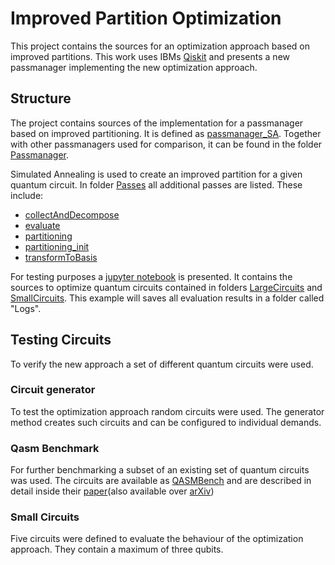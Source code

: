 # Improved Partition Optimization

This project contains the sources for an optimization approach based on improved partitions.
This work uses IBMs [Qiskit](https://qiskit.org/) and presents a new passmanager implementing the new optimization approach.

## Structure
The project contains sources of the implementation for a passmanager based on improved partitioning.
It is defined as [passmanager_SA](https://github.com/mnm-admin/improvedPartitionOptimization/blob/main/Passmanager/passmanager_SA.py).
Together with other passmanagers used for comparison, it can be found in the folder [Passmanager](https://github.com/mnm-admin/improvedPartitionOptimization/tree/main/Passmanager).

Simulated Annealing is used to create an improved partition for a given quantum circuit.
In folder [Passes](https://github.com/mnm-admin/improvedPartitionOptimization/tree/main/Passes) all additional passes are listed.
These include:
- [collectAndDecompose](https://github.com/mnm-admin/improvedPartitionOptimization/blob/main/Passes/collectAndDecompose.py)
- [evaluate](https://github.com/mnm-admin/improvedPartitionOptimization/blob/main/Passes/evaluate.py)
- [partitioning](https://github.com/mnm-admin/improvedPartitionOptimization/blob/main/Passes/partitioning.py)
- [partitioning_init](https://github.com/mnm-admin/improvedPartitionOptimization/blob/main/Passes/partitioning_init.py)
- [transformToBasis](https://github.com/mnm-admin/improvedPartitionOptimization/blob/main/Passes/transformToBasis.py)

For testing purposes a [jupyter notebook](https://github.com/mnm-admin/improvedPartitionOptimization/blob/main/Example%20Evaluation.ipynb) is presented. 
It contains the sources to optimize quantum circuits contained in folders [LargeCircuits](https://github.com/mnm-admin/improvedPartitionOptimization/tree/main/LargeCircuits) and [SmallCircuits](https://github.com/mnm-admin/improvedPartitionOptimization/tree/main/SmallCircuits).
This example will saves all evaluation results in a folder called "Logs".

## Testing Circuits
To verify the new approach a set of different quantum circuits were used.

### Circuit generator
To test the optimization approach random circuits were used.
The generator method creates such circuits and can be configured to individual demands.


### Qasm Benchmark

For further benchmarking a subset of an existing set of quantum circuits was used.
The circuits are available as [QASMBench](https://github.com/pnnl/QASMBench) and are described in detail inside their [paper](https://github.com/pnnl/QASMBench/blob/master/qasmbench.pdf)(also available over [arXiv](https://arxiv.org/abs/2005.13018))


### Small Circuits

Five circuits were defined to evaluate the behaviour of the optimization approach.
They contain a maximum of three qubits.
